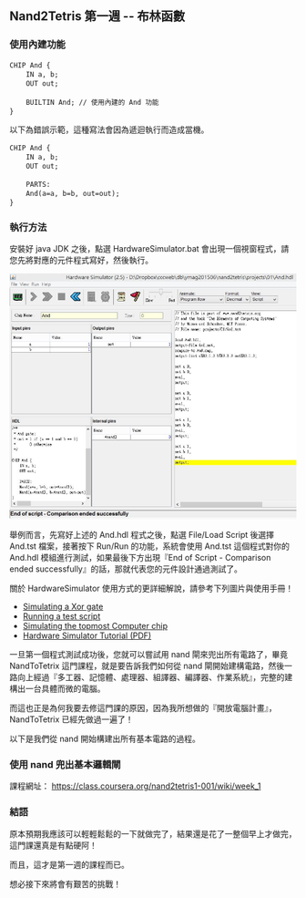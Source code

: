 ## Nand2Tetris 第一週 -- 布林函數


### 使用內建功能

```
CHIP And {
    IN a, b;
    OUT out;

    BUILTIN And; // 使用內建的 And 功能
}
```

以下為錯誤示範，這種寫法會因為遞迴執行而造成當機。

```
CHIP And {
    IN a, b;
    OUT out;

    PARTS:
    And(a=a, b=b, out=out);
}
```

### 執行方法

安裝好 java JDK 之後，點選 HardwareSimulator.bat 會出現一個視窗程式，請您先將對應的元件程式寫好，然後執行。

![圖、用 HardwareSimulator 載入 And.tst 測試 And.hdl](HardwareSimulator.jpg)

舉例而言，先寫好上述的 And.hdl 程式之後，點選 File/Load Script 後選擇 And.tst 檔案，接著按下 Run/Run 的功能，系統會使用 And.tst 這個程式對你的 And.hdl 模組進行測試，如果最後下方出現『End of Script - Comparison ended successfully』的話，那就代表您的元件設計通過測試了。

關於 HardwareSimulator 使用方式的更詳細解說，請參考下列圖片與使用手冊！

* [Simulating a Xor gate](http://www.nand2tetris.org/imgs/HW%20simulator%20Xor.gif)
* [Running a test script](http://www.nand2tetris.org/imgs/HW%20simulator%20test%20script.gif)
* [Simulating the topmost Computer chip](http://www.nand2tetris.org/imgs/HW%20simulator%20Computer%20chip.gif)
* [Hardware Simulator Tutorial (PDF)](http://www.nand2tetris.org/tutorials/PDF/Hardware%20Simulator%20Tutorial.pdf)

一旦第一個程式測試成功後，您就可以嘗試用 nand 閘來兜出所有電路了，畢竟 NandToTetrix 這門課程，就是要告訴我們如何從 nand 閘開始建構電路，然後一路向上經過『多工器、記憶體、處理器、組譯器、編譯器、作業系統』，完整的建構出一台具體而微的電腦。

而這也正是為何我要去修這門課的原因，因為我所想做的『開放電腦計畫』， NandToTetrix 已經先做過一遍了！

以下是我們從 nand 開始構建出所有基本電路的過程。

### 使用 nand 兜出基本邏輯閘

課程網址： <https://class.coursera.org/nand2tetris1-001/wiki/week_1>



### 結語

原本預期我應該可以輕輕鬆鬆的一下就做完了，結果還是花了一整個早上才做完，這門課還真是有點硬阿！

而且，這才是第一週的課程而已。

想必接下來將會有艱苦的挑戰！